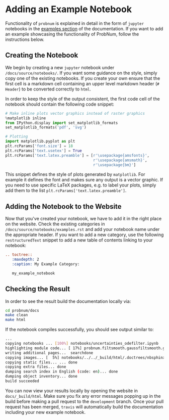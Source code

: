 # Adding an Example Notebook

Functionality of `probnum` is explained in detail in the form of `jupyter` notebooks in the [examples section](https://probabilistic-numerics.github.io/probnum/notebooks/examples.html) of the documentation. If you want to add an example showcasing the functionality of ProbNum, follow the instructions below.

## Creating the Notebook

We begin by creating a new `jupyter` notebook under `/docs/source/notebooks/`. If you want some guidance on the style, simply copy one of the existing notebooks. If you create your own ensure that the first cell is a markdown cell containing an upper level markdown header (`# Header`) to be converted correctly to `html`.

In order to keep the style of the output consistent, the first code cell of the notebook should contain the following code snippet:
```python
# Make inline plots vector graphics instead of raster graphics
%matplotlib inline
from IPython.display import set_matplotlib_formats
set_matplotlib_formats('pdf', 'svg')

# Plotting
import matplotlib.pyplot as plt
plt.rcParams['font.size'] = 18 
plt.rcParams['text.usetex'] = True
plt.rcParams['text.latex.preamble'] = [r'\usepackage{amsfonts}', 
                                       r'\usepackage{amsmath}', 
                                       r'\usepackage{bm}']
```
This snippet defines the style of plots generated by `matplotlib`. For example it defines the font and makes sure any output is a vector graphic. If you need to use specific LaTeX packages, e.g. to label your plots, simply add them to the list ``plt.rcParams['text.latex.preamble']``. 


## Adding the Notebook to the Website

Now that you've created your notebook, we have to add it in the right place on the website. Check the existing categories in `/docs/source/notebooks/examples.rst` and add your notebook name under the appropriate header. If you want to add a new category, use the following `restructuredText` snippet to add a new table of contents linking to your notebook:
```rst
.. toctree::
   :maxdepth: 2
   :caption: My Example Category:

   my_example_notebook
```

## Checking the Result

In order to see the result build the documentation locally via:
```bash
cd probnum/docs
make clean
make html
```
If the notebook compiles successfully, you should see output similar to:
```bash
...
copying notebooks ... [100%] notebooks/uncertainties_odefilter.ipynb            
highlighting module code... [ 17%] probnum.filtsmooth.gaussfiltsmooth.gaussfiltshighlighting module code... [ 19%] probnum.filtsmooth.gaussfiltsmooth.linear_gauhighlighting module code... [ 20%] probnum.filtsmooth.gaussfiltsmooth.quad_gausshighlighting module code... [ 22%] probnum.filtsmooth.gaussfiltsmooth.taylor_gauhighlighting module code... [ 23%] probnum.filtsmooth.gaussfiltsmooth.unscentedthighlighting module code... [ 25%] probnum.filtsmooth.statespace.continuous.conthighlighting module code... [ 26%] probnum.filtsmooth.statespace.continuous.linehighlighting module code... [ 28%] probnum.filtsmooth.statespace.discrete.discrehighlighting module code... [ 30%] probnum.filtsmooth.statespace.discrete.discrehighlighting module code... [ 55%] probnum.optim.stoppingcriterion.stoppingcritehighlighting module code... [ 65%] probnum.prob.models.transitions.discretetranshighlighting module code... [ 73%] probnum.prob.randomprocess.kernels.brownianmohighlighting module code... [100%] scipy.sparse.linalg.interface                
writing additional pages...  searchdone
copying images... [  5%] notebooks/../../_build/html/.doctrees/nbsphinx/notebookcopying images... [ 10%] notebooks/../../_build/html/.doctrees/nbsphinx/notebookcopying images... [ 15%] notebooks/../../_build/html/.doctrees/nbsphinx/notebookcopying images... [ 21%] notebooks/../../_build/html/.doctrees/nbsphinx/notebookcopying images... [ 26%] notebooks/../../_build/html/.doctrees/nbsphinx/notebookcopying images... [ 31%] notebooks/../../_build/html/.doctrees/nbsphinx/notebookcopying images... [ 36%] notebooks/../../_build/html/.doctrees/nbsphinx/notebookcopying images... [ 42%] notebooks/../../_build/html/.doctrees/nbsphinx/notebookcopying images... [ 47%] notebooks/../../_build/html/.doctrees/nbsphinx/notebookcopying images... [ 52%] notebooks/../../_build/html/.doctrees/nbsphinx/notebookcopying images... [ 57%] notebooks/../../_build/html/.doctrees/nbsphinx/notebookcopying images... [ 63%] notebooks/../../_build/html/.doctrees/nbsphinx/notebookcopying images... [ 68%] notebooks/../../_build/html/.doctrees/nbsphinx/notebookcopying images... [ 73%] notebooks/../../_build/html/.doctrees/nbsphinx/notebookcopying images... [ 78%] notebooks/../../_build/html/.doctrees/nbsphinx/notebookcopying images... [ 84%] notebooks/../../_build/html/.doctrees/nbsphinx/notebookcopying images... [ 89%] notebooks/../../_build/html/.doctrees/nbsphinx/notebookcopying images... [ 94%] notebooks/../../_build/html/.doctrees/nbsphinx/notebookcopying images... [100%] notebooks/../../_build/html/.doctrees/nbsphinx/notebooks_random_variables_16_0.svg
copying static files... ... done
copying extra files... done
dumping search index in English (code: en)... done
dumping object inventory... done
build succeeded
```
You can now view your results locally by opening the website in `docs/_build/html`. Make sure you fix any error messages popping up in the build before making a pull request to the `development` branch. Once your pull request has been merged, `travis` will automatically build the documentation including your new example notebook.